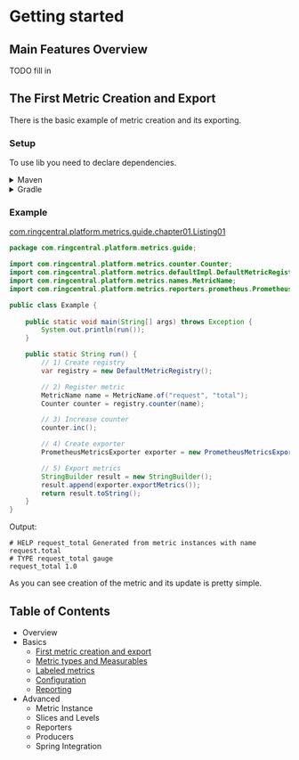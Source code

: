 # Getting started

## Main Features Overview

TODO fill in

[//]: # (It's a duplicate from 01-first-creation-and-export.md)
## The First Metric Creation and Export

There is the basic example of metric creation and its exporting.

### Setup

To use lib you need to declare dependencies.

<details>
<summary>Maven</summary>

Base (Core):
```xml
<dependency>
    <groupId>com.ringcentral.platform.metrics</groupId>
    <artifactId>metrics-facade-base</artifactId>
    <version>3.0.0-SNAPSHOT</version>
</dependency>
```

```MetricRegistry``` implementation (for example, ```DefaultMetricRegistry```):
```xml
<dependency>
    <groupId>com.ringcentral.platform.metrics</groupId>
    <artifactId>metrics-facade-default-impl</artifactId>
    <version>3.0.0-SNAPSHOT</version>
</dependency>
```

Metrics reporter(s) (for example, ```PrometheusMetricsExporter```):
```xml
<dependency>
    <groupId>com.ringcentral.platform.metrics</groupId>
    <artifactId>metrics-facade-prometheus</artifactId>
    <version>3.0.0-SNAPSHOT</version>
</dependency>
```

[example of pom.xml](examples/chapter-01/pom.xml)

</details>

<details>
<summary>Gradle</summary>
Base (Core):

```groovy
implementation("com.ringcentral.platform.metrics:metrics-facade-base:3.0.0-SNAPSHOT")
```

```MetricRegistry``` implementation (for example, ```DefaultMetricRegistry```):
```groovy
implementation("com.ringcentral.platform.metrics:metrics-facade-default-impl:3.0.0-SNAPSHOT")
```

Metrics reporter(s) (for example, ```PrometheusMetricsExporter```):
```groovy
    implementation("com.ringcentral.platform.metrics:metrics-facade-prometheus:3.0.0-SNAPSHOT")
```
</details>

### Example

[com.ringcentral.platform.metrics.guide.chapter01.Listing01](./examples/chapter-01/src/main/java/com/ringcentral/platform/metrics/guide/chapter01/Listing01.java)
```java 
package com.ringcentral.platform.metrics.guide;

import com.ringcentral.platform.metrics.counter.Counter;
import com.ringcentral.platform.metrics.defaultImpl.DefaultMetricRegistry;
import com.ringcentral.platform.metrics.names.MetricName;
import com.ringcentral.platform.metrics.reporters.prometheus.PrometheusMetricsExporter;

public class Example {
    
    public static void main(String[] args) throws Exception {
        System.out.println(run());
    }

    public static String run() {
        // 1) Create registry
        var registry = new DefaultMetricRegistry();

        // 2) Register metric
        MetricName name = MetricName.of("request", "total");
        Counter counter = registry.counter(name);

        // 3) Increase counter
        counter.inc();

        // 4) Create exporter
        PrometheusMetricsExporter exporter = new PrometheusMetricsExporter(registry);

        // 5) Export metrics
        StringBuilder result = new StringBuilder();
        result.append(exporter.exportMetrics());
        return result.toString();
    }
}
```

Output:
```text
# HELP request_total Generated from metric instances with name request.total
# TYPE request_total gauge
request_total 1.0
```

As you can see creation of the metric and its update is pretty simple.

## Table of Contents
* Overview
* Basics
  * [First metric creation and export](./chapters/01-first-creation-and-export.md)
  * [Metric types and Measurables](./chapters/02-metric-types.md)
  * [Labeled metrics](./chapters/03-labeled-metrics.md)
  * [Configuration](./chapters/04-configuration.md)
  * [Reporting](./chapters/05-reporting.md)
* Advanced
  * Metric Instance
  * Slices and Levels
  * Reporters
  * Producers
  * Spring Integration

